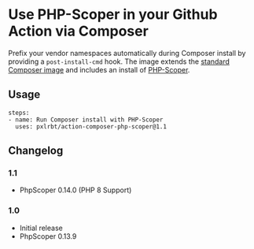 # Use PHP-Scoper in your Github Action via Composer

Prefix your vendor namespaces automatically during Composer install by providing a `post-install-cmd` hook. The image extends the [standard Composer image](https://hub.docker.com/_/composer) and includes an install of [PHP-Scoper](https://github.com/humbug/php-scoper).

## Usage
```
steps:
- name: Run Composer install with PHP-Scoper
  uses: pxlrbt/action-composer-php-scoper@1.1

```

## Changelog

### 1.1
- PhpScoper 0.14.0 (PHP 8 Support)
### 1.0
- Initial release
- PhpScoper 0.13.9
